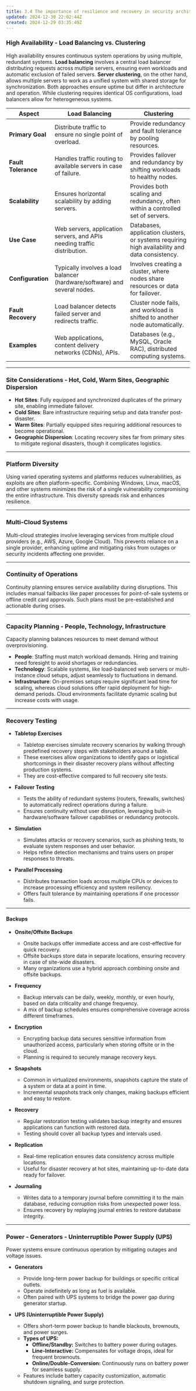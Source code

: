 ```yaml
---
title: 3.4 The importance of resilience and recovery in security architecture
updated: 2024-12-30 22:02:44Z
created: 2024-12-29 03:35:49Z
---
```


### **High Availability - Load Balancing vs. Clustering**

High availability ensures continuous system operations by using multiple, redundant systems. **Load balancing** involves a central load balancer distributing requests across multiple servers, ensuring even workloads and automatic exclusion of failed servers. **Server clustering**, on the other hand, allows multiple servers to work as a unified system with shared storage for synchronization. Both approaches ensure uptime but differ in architecture and operation. While clustering requires identical OS configurations, load balancers allow for heterogeneous systems.

| **Aspect** | **Load Balancing** | **Clustering** |
| --- | --- | --- |
| **Primary Goal** | Distribute traffic to ensure no single point of overload. | Provide redundancy and fault tolerance by pooling resources. |
| **Fault Tolerance** | Handles traffic routing to available servers in case of failure. | Provides failover and redundancy by shifting workloads to healthy nodes. |
| **Scalability** | Ensures horizontal scalability by adding servers. | Provides both scaling and redundancy, often within a controlled set of servers. |
| **Use Case** | Web servers, application servers, and APIs needing traffic distribution. | Databases, application clusters, or systems requiring high availability and data consistency. |
| **Configuration** | Typically involves a load balancer (hardware/software) and several nodes. | Involves creating a cluster, where nodes share resources or data for failover. |
| **Fault Recovery** | Load balancer detects failed server and redirects traffic. | Cluster node fails, and workload is shifted to another node automatically. |
| **Examples** | Web applications, content delivery networks (CDNs), APIs. | Databases (e.g., MySQL, Oracle RAC), distributed computing systems. |

* * *

### **Site Considerations - Hot, Cold, Warm Sites, Geographic Dispersion**

- **Hot Sites**: Fully equipped and synchronized duplicates of the primary site, enabling immediate failover.
- **Cold Sites**: Bare infrastructure requiring setup and data transfer post-disaster.
- **Warm Sites**: Partially equipped sites requiring additional resources to become operational.
- **Geographic Dispersion**: Locating recovery sites far from primary sites to mitigate regional disasters, though it complicates logistics.

* * *

### **Platform Diversity**

Using varied operating systems and platforms reduces vulnerabilities, as exploits are often platform-specific. Combining Windows, Linux, macOS, and other systems minimizes the risk of a single vulnerability compromising the entire infrastructure. This diversity spreads risk and enhances resilience.

* * *

### **Multi-Cloud Systems**

Multi-cloud strategies involve leveraging services from multiple cloud providers (e.g., AWS, Azure, Google Cloud). This prevents reliance on a single provider, enhancing uptime and mitigating risks from outages or security incidents affecting one provider.

* * *

### **Continuity of Operations**

Continuity planning ensures service availability during disruptions. This includes manual failbacks like paper processes for point-of-sale systems or offline credit card approvals. Such plans must be pre-established and actionable during crises.

* * *

### **Capacity Planning - People, Technology, Infrastructure**

Capacity planning balances resources to meet demand without overprovisioning.

- **People**: Staffing must match workload demands. Hiring and training need foresight to avoid shortages or redundancies.
- **Technology**: Scalable systems, like load-balanced web servers or multi-instance cloud setups, adjust seamlessly to fluctuations in demand.
- **Infrastructure**: On-premises setups require significant lead time for scaling, whereas cloud solutions offer rapid deployment for high-demand periods. Cloud environments facilitate dynamic scaling but increase costs with usage.

* * *

### **Recovery Testing**

- **Tabletop Exercises**
    
    - Tabletop exercises simulate recovery scenarios by walking through predefined recovery steps with stakeholders around a table.
    - These exercises allow organizations to identify gaps or logistical shortcomings in their disaster recovery plans without affecting production systems.
    - They are cost-effective compared to full recovery site tests.
- **Failover Testing**
    
    - Tests the ability of redundant systems (routers, firewalls, switches) to automatically redirect operations during a failure.
    - Ensures continuity without user disruption, leveraging built-in hardware/software failover capabilities or redundancy protocols.
- **Simulation**
    
    - Simulates attacks or recovery scenarios, such as phishing tests, to evaluate system responses and user behavior.
    - Helps refine detection mechanisms and trains users on proper responses to threats.
- **Parallel Processing**
    
    - Distributes transaction loads across multiple CPUs or devices to increase processing efficiency and system resiliency.
    - Offers fault tolerance by maintaining operations if one processor fails.

* * *

#### **Backups**

- **Onsite/Offsite Backups**
    
    - Onsite backups offer immediate access and are cost-effective for quick recovery.
    - Offsite backups store data in separate locations, ensuring recovery in case of site-wide disasters.
    - Many organizations use a hybrid approach combining onsite and offsite backups.
- **Frequency**
    
    - Backup intervals can be daily, weekly, monthly, or even hourly, based on data criticality and change frequency.
    - A mix of backup schedules ensures comprehensive coverage across different timeframes.
- **Encryption**
    
    - Encrypting backup data secures sensitive information from unauthorized access, particularly when storing offsite or in the cloud.
    - Planning is required to securely manage recovery keys.
- **Snapshots**
    
    - Common in virtualized environments, snapshots capture the state of a system or data at a point in time.
    - Incremental snapshots track only changes, making backups efficient and easy to restore.
- **Recovery**
    
    - Regular restoration testing validates backup integrity and ensures applications can function with restored data.
    - Testing should cover all backup types and intervals used.
- **Replication**
    
    - Real-time replication ensures data consistency across multiple locations.
    - Useful for disaster recovery at hot sites, maintaining up-to-date data ready for failover.
- **Journaling**
    
    - Writes data to a temporary journal before committing it to the main database, reducing corruption risks from unexpected power loss.
    - Ensures recovery by replaying journal entries to restore database integrity.

* * *

### **Power - Generators - Uninterruptible Power Supply (UPS)**

Power systems ensure continuous operation by mitigating outages and voltage issues.

- **Generators**
    
    - Provide long-term power backup for buildings or specific critical outlets.
    - Operate indefinitely as long as fuel is available.
    - Often paired with UPS systems to bridge the power gap during generator startup.
- **UPS (Uninterruptible Power Supply)**
    
    - Offers short-term power backup to handle blackouts, brownouts, and power surges.
    - **Types of UPS:**
        - **Offline/Standby:** Switches to battery power during outages.
        - **Line-Interactive:** Compensates for voltage drops, ideal for frequent brownouts.
        - **Online/Double-Conversion:** Continuously runs on battery power for seamless supply.
    - Features include battery capacity customization, automatic shutdown signaling, and surge protection.